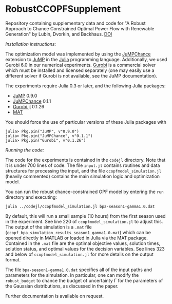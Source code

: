 # RobustCCOPFSupplement
Repository containing supplementary data and code for "A Robust Approach to Chance Constrained Optimal Power Flow with Renewable Generation" by Lubin, Dvorkin, and Backhaus. [DOI](http://dx.doi.org/10.1109/TPWRS.2015.2499753)

*Installation instructions:*

The optimization model was implemented by using the [JuMPChance](https://github.com/mlubin/JuMPChance.jl) extension to [JuMP](https://github.com/JuliaOpt/JuMP.jl) in the [Julia](http://julialang.org/downloads/) programming language.
Additionally, we used Gurobi 6.0 in our numerical experiments. [Gurobi](http://www.gurobi.com/) is a commercial solver which must be installed and licensed separately (one may easily use a different solver if Gurobi is not available, see the JuMP documentation).

The experiments require Julia 0.3 or later, and the following Julia packages:
- [JuMP](https://github.com/JuliaOpt/JuMP.jl) 0.9.0
- [JuMPChance](https://github.com/mlubin/JuMPChance.jl) 0.1.1
- [Gurobi.jl](https://github.com/JuliaOpt/Gurobi.jl) 0.1.26
- [MAT](https://github.com/simonster/MAT.jl)

You should force the use of particular versions of these Julia packages with
```
julia> Pkg.pin("JuMP", v"0.9.0")
julia> Pkg.pin("JuMPChance", v"0.1.1")
julia> Pkg.pin("Gurobi", v"0.1.26")
```

*Running the code:*

The code for the experiments is contained in the ``codejl`` directory. Note that it is under 700 lines of code. The file ``input.jl`` contains routines and data structures for processing the input, and the file ``ccopfmodel_simulation.jl`` (heavily commented) contains the main simulation logic and optimization model.

You can run the robust chance-constrained OPF model by entering the ``run`` directory and executing:
```
julia ../codejl/ccopfmodel_simulation.jl bpa-season1-gamma1.0.dat
```

By default, this will run a small sample (10 hours) from the first season used in the experiment. See line 220 of ``ccopfmodel_simulation.jl`` to adjust this. The output of the simulation is a ``.mat`` file (``ccopf_bpa_simulation_results_season1_gamma1.0.mat``) which can be opened directly in MATLAB or loaded in Julia via the MAT package. Contained in the ``.mat`` file are the optimal objective values, solution times, solution status, and optimal values for the decision variables. See lines 323 and below of ``ccopfmodel_simulation.jl`` for more details on the output format.

The file ``bpa-season1-gamma1.0.dat`` specifies all of the input paths and parameters for the simulation. In particular, one can modify the ``robust_budget`` to chance the budget of uncertainty Γ for the parameters of the Gaussian distributions, as discussed in the paper.

Further documentation is available on request.
